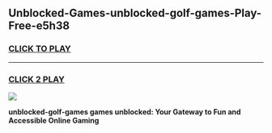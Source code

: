 
## Unblocked-Games-unblocked-golf-games-Play-Free-e5h38
<h3>
<a href="https://premium76.site?title=unblocked-golf-games&ref=10A">CLICK TO PLAY</a></h3>
<hr>

<h3>
<a href="https://premium76.site?title=unblocked-golf-games&ref=10A">CLICK 2 PLAY</a>
  
</h3>

<a href="https://premium76.site?title=unblocked-golf-games&ref=10A"><img src="https://clearcache.store/games.png"></a>


**unblocked-golf-games games unblocked: Your Gateway to Fun and Accessible Online Gaming**
